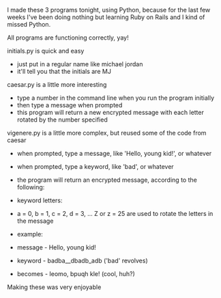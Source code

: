 I made these 3 programs tonight, using Python, because for the last few weeks
I've been doing nothing but learning Ruby on Rails and I kind of missed Python.

All programs are functioning correctly, yay!

initials.py is quick and easy
-   just put in a regular name like michael jordan
-   it'll tell you that the initials are MJ

caesar.py is a little more interesting
-   type a number in the command line when you run the program initially
-   then type a message when prompted
-   this program will return a new encrypted message with each letter rotated by
    the number specified

vigenere.py is a little more complex, but reused some of the code from caesar
-   when prompted, type a message, like 'Hello, young kid!', or whatever
-   when prompted, type a keyword, like 'bad', or whatever
-   the program will return an encrypted message, according to the following:
-   keyword letters:
-   a = 0, b = 1, c = 2, d = 3, ... Z or z = 25 are used to rotate the letters in the message

-   example:
-   message - Hello, young kid!
-   keyword - badba__dbadb_adb    ('bad' revolves)
-   becomes - Ieomo, bpuqh kle!    (cool, huh?)

Making these was very enjoyable
